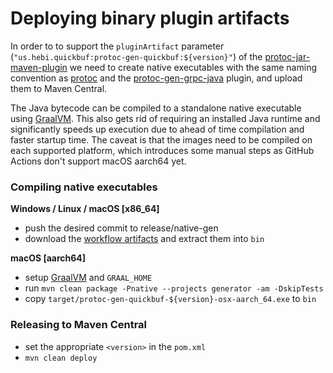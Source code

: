 # Deploying binary plugin artifacts

In order to to support the `pluginArtifact` parameter (`"us.hebi.quickbuf:protoc-gen-quickbuf:${version}"`) of the [protoc-jar-maven-plugin](https://github.com/os72/protoc-jar-maven-plugin) we need to create native executables with the same naming convention as [protoc](https://repo1.maven.org/maven2/com/google/protobuf/protoc/3.20.0/) and the [protoc-gen-grpc-java](https://repo1.maven.org/maven2/io/grpc/protoc-gen-grpc-java/1.9.1/) plugin, and upload them to Maven Central. 

The Java bytecode can be compiled to a standalone native executable using [GraalVM](https://www.graalvm.org/). This also gets rid of requiring an installed Java runtime and significantly speeds up execution due to ahead of time compilation and faster startup time. The caveat is that the images need to be compiled on each supported platform, which introduces some manual steps as GitHub Actions don't support macOS aarch64 yet.

### Compiling native executables

**Windows / Linux / macOS [x86_64]**
* push the desired commit to release/native-gen
* download the [workflow artifacts](https://github.com/HebiRobotics/QuickBuffers/actions/workflows/native-plugin.yml) and extract them into `bin`

**macOS [aarch64]**
* setup [GraalVM](https://www.graalvm.org/22.3/docs/getting-started/macos/) and `GRAAL_HOME` 
* run `mvn clean package -Pnative --projects generator -am -DskipTests`
* copy `target/protoc-gen-quickbuf-${version}-osx-aarch_64.exe` to `bin`

### Releasing to Maven Central

* set the appropriate `<version>` in the `pom.xml`
* `mvn clean deploy`